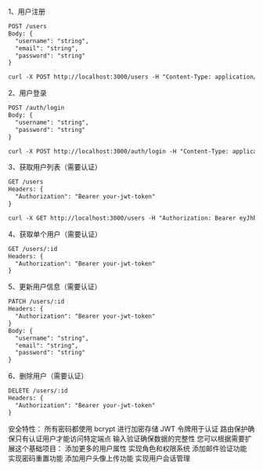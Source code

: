 1、用户注册
```markdown
POST /users
Body: {
  "username": "string",
  "email": "string",
  "password": "string"
}

curl -X POST http://localhost:3000/users -H "Content-Type: application/json" -d '{"username": "testuser", "email": "test@example.com", "password": "password123"}'
```

2、用户登录
```markdown
POST /auth/login
Body: {
  "username": "string",
  "password": "string"
}

curl -X POST http://localhost:3000/auth/login -H "Content-Type: application/json" -d '{"username": "testuser", "password": "password123"}' | cat
```

3、获取用户列表（需要认证）
```markdown
GET /users
Headers: {
  "Authorization": "Bearer your-jwt-token"
}

curl -X GET http://localhost:3000/users -H "Authorization: Bearer eyJhbGciOiJIUzI1NiIsInR5cCI6IkpXVCJ9.eyJ1c2VybmFtZSI6InRlc3R1c2VyIiwic3ViIjoxLCJpYXQiOjE3NDM5NTI1MTksImV4cCI6MTc0NDAzODkxOX0.2rkPPVWh9cnOD5IiSlnQOf9wukwakoTTtdLGr6xC1PI" | cat
```

4、获取单个用户（需要认证）
```markdown
GET /users/:id
Headers: {
  "Authorization": "Bearer your-jwt-token"
}
```

5、更新用户信息（需要认证）
```markdown
PATCH /users/:id
Headers: {
  "Authorization": "Bearer your-jwt-token"
}
Body: {
  "username": "string",
  "email": "string",
  "password": "string"
}
```

6、删除用户（需要认证）
```markdown
DELETE /users/:id
Headers: {
  "Authorization": "Bearer your-jwt-token"
}
```

安全特性：
所有密码都使用 bcrypt 进行加密存储
JWT 令牌用于认证
路由保护确保只有认证用户才能访问特定端点
输入验证确保数据的完整性
您可以根据需要扩展这个基础项目：
添加更多的用户属性
实现角色和权限系统
添加邮件验证功能
实现密码重置功能
添加用户头像上传功能
实现用户会话管理